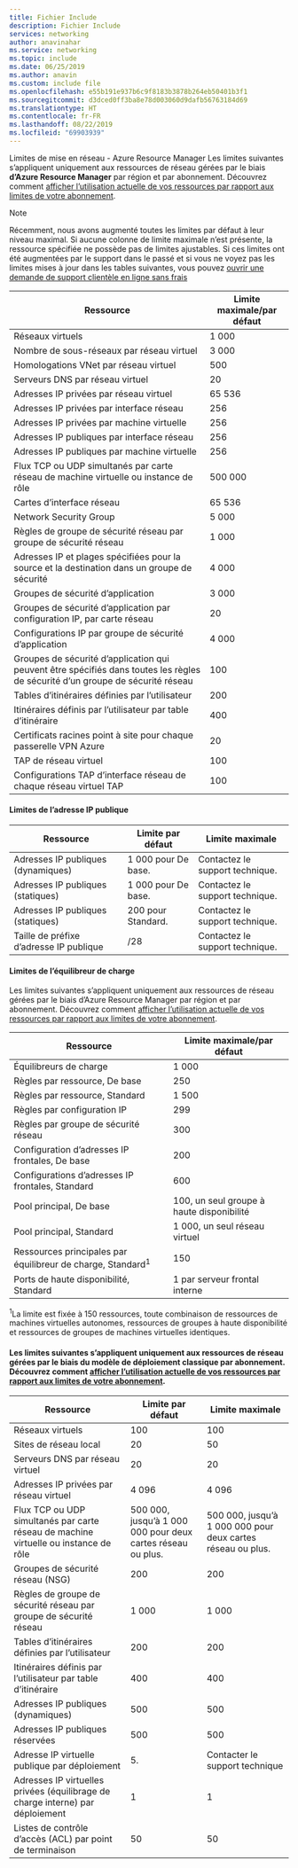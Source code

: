 ```yaml
---
title: Fichier Include
description: Fichier Include
services: networking
author: anavinahar
ms.service: networking
ms.topic: include
ms.date: 06/25/2019
ms.author: anavin
ms.custom: include file
ms.openlocfilehash: e55b191e937b6c9f8183b3878b264eb50401b3f1
ms.sourcegitcommit: d3dced0ff3ba8e78d003060d9dafb56763184d69
ms.translationtype: HT
ms.contentlocale: fr-FR
ms.lasthandoff: 08/22/2019
ms.locfileid: "69903939"
---
```

<a name="azure-resource-manager-virtual-networking-limits"></a>Limites de mise en réseau - Azure Resource Manager 
Les limites suivantes s’appliquent uniquement aux ressources de réseau gérées par le biais **d’Azure Resource Manager** par région et par abonnement. Découvrez comment [afficher l’utilisation actuelle de vos ressources par rapport aux limites de votre abonnement](../articles/networking/check-usage-against-limits.md).

> [!NOTE]
> Récemment, nous avons augmenté toutes les limites par défaut à leur niveau maximal. Si aucune colonne de limite maximale n’est présente, la ressource spécifiée ne possède pas de limites ajustables. Si ces limites ont été augmentées par le support dans le passé et si vous ne voyez pas les limites mises à jour dans les tables suivantes, vous pouvez [ouvrir une demande de support clientèle en ligne sans frais](../articles/azure-resource-manager/resource-manager-quota-errors.md)

| Ressource | Limite maximale/par défaut | 
| --- | --- |
| Réseaux virtuels |1 000 |
| Nombre de sous-réseaux par réseau virtuel |3 000 |
| Homologations VNet par réseau virtuel |500 |
| Serveurs DNS par réseau virtuel |20 |
| Adresses IP privées par réseau virtuel |65 536 |
| Adresses IP privées par interface réseau |256 |
| Adresses IP privées par machine virtuelle |256 |
| Adresses IP publiques par interface réseau |256 |
| Adresses IP publiques par machine virtuelle |256 |
| Flux TCP ou UDP simultanés par carte réseau de machine virtuelle ou instance de rôle |500 000 |
| Cartes d’interface réseau |65 536 |
| Network Security Group |5 000 |
| Règles de groupe de sécurité réseau par groupe de sécurité réseau |1 000 |
| Adresses IP et plages spécifiées pour la source et la destination dans un groupe de sécurité |4 000 |
| Groupes de sécurité d’application |3 000 |
| Groupes de sécurité d’application par configuration IP, par carte réseau |20 |
| Configurations IP par groupe de sécurité d’application |4 000 |
| Groupes de sécurité d’application qui peuvent être spécifiés dans toutes les règles de sécurité d’un groupe de sécurité réseau |100 |
| Tables d’itinéraires définies par l’utilisateur |200 |
| Itinéraires définis par l’utilisateur par table d’itinéraire |400 |
| Certificats racines point à site pour chaque passerelle VPN Azure |20 |
| TAP de réseau virtuel |100 |
| Configurations TAP d’interface réseau de chaque réseau virtuel TAP |100 |

#### <a name="publicip-address"></a>Limites de l’adresse IP publique
| Ressource | Limite par défaut | Limite maximale |
| --- | --- | --- |
| Adresses IP publiques (dynamiques) | 1 000 pour De base. |Contactez le support technique. |
| Adresses IP publiques (statiques) | 1 000 pour De base. |Contactez le support technique. |
| Adresses IP publiques (statiques) | 200 pour Standard.|Contactez le support technique. |
| Taille de préfixe d’adresse IP publique | /28 | Contactez le support technique. |

#### <a name="load-balancer"></a>Limites de l’équilibreur de charge
Les limites suivantes s’appliquent uniquement aux ressources de réseau gérées par le biais d’Azure Resource Manager par région et par abonnement. Découvrez comment [afficher l’utilisation actuelle de vos ressources par rapport aux limites de votre abonnement](../articles/networking/check-usage-against-limits.md).

| Ressource | Limite maximale/par défaut |
| --- | --- |
| Équilibreurs de charge | 1 000 | 
| Règles par ressource, De base | 250 |
| Règles par ressource, Standard | 1 500 | 
| Règles par configuration IP | 299 |
| Règles par groupe de sécurité réseau | 300 |
| Configuration d’adresses IP frontales, De base | 200 |
| Configurations d’adresses IP frontales, Standard | 600 |
| Pool principal, De base | 100, un seul groupe à haute disponibilité |
| Pool principal, Standard | 1 000, un seul réseau virtuel |
| Ressources principales par équilibreur de charge, Standard<sup>1</sup> | 150 |
| Ports de haute disponibilité, Standard | 1 par serveur frontal interne |

<sup>1</sup>La limite est fixée à 150 ressources, toute combinaison de ressources de machines virtuelles autonomes, ressources de groupes à haute disponibilité et ressources de groupes de machines virtuelles identiques.

#### <a name="virtual-networking-limits-classic"></a>Les limites suivantes s’appliquent uniquement aux ressources de réseau gérées par le biais du modèle de déploiement **classique** par abonnement. Découvrez comment [afficher l’utilisation actuelle de vos ressources par rapport aux limites de votre abonnement](../articles/networking/check-usage-against-limits.md).

| Ressource | Limite par défaut | Limite maximale |
| --- | --- | --- |
| Réseaux virtuels |100 |100 |
| Sites de réseau local |20 |50 |
| Serveurs DNS par réseau virtuel |20 |20 |
| Adresses IP privées par réseau virtuel |4 096 |4 096 |
| Flux TCP ou UDP simultanés par carte réseau de machine virtuelle ou instance de rôle |500 000, jusqu’à 1 000 000 pour deux cartes réseau ou plus. |500 000, jusqu’à 1 000 000 pour deux cartes réseau ou plus. |
| Groupes de sécurité réseau (NSG) |200 |200 |
| Règles de groupe de sécurité réseau par groupe de sécurité réseau |1 000 |1 000 |
| Tables d’itinéraires définies par l’utilisateur |200 |200 |
| Itinéraires définis par l’utilisateur par table d’itinéraire |400 |400 |
| Adresses IP publiques (dynamiques) |500 |500 |
| Adresses IP publiques réservées |500 |500 |
| Adresse IP virtuelle publique par déploiement |5\. |Contacter le support technique |
| Adresses IP virtuelles privées (équilibrage de charge interne) par déploiement |1 |1 |
| Listes de contrôle d’accès (ACL) par point de terminaison |50 |50 |
